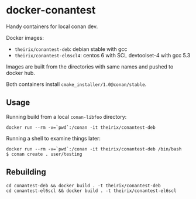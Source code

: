 # docker-conantest

Handy containers for local conan dev.

Docker images:
- `theirix/conantest-deb`: debian stable with gcc
- `theirix/conantest-el6scl4`: centos 6 with SCL devtoolset-4 with gcc 5.3

Images are built from the directories with same names and pushed to docker hub.

Both containers install `cmake_installer/1.0@conan/stable`.

## Usage

Running build from a local `conan-libfoo` directory:

    docker run --rm -v=`pwd`:/conan -it theirix/conantest-deb

Running a shell to examine things later:

    docker run --rm -v=`pwd`:/conan -it theirix/conantest-deb /bin/bash
    $ conan create . user/testing

## Rebuilding

    cd conantest-deb && docker build . -t theirix/conantest-deb
    cd conantest-el6scl && docker build . -t theirix/conantest-el6scl


